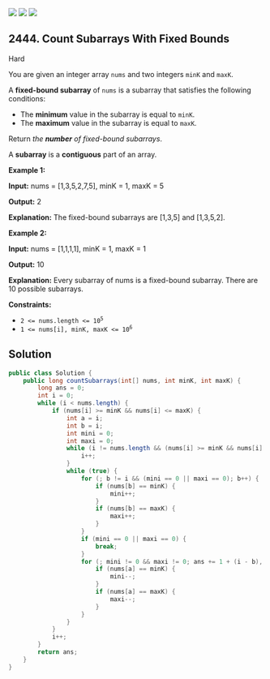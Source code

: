 [![](https://img.shields.io/github/stars/javadev/LeetCode-in-Java?label=Stars&style=flat-square)](https://github.com/javadev/LeetCode-in-Java)
[![](https://img.shields.io/github/forks/javadev/LeetCode-in-Java?label=Fork%20me%20on%20GitHub%20&style=flat-square)](https://github.com/javadev/LeetCode-in-Java/fork)
[![](https://img.shields.io/badge/-LeetCode%20in%20Kotlin-blue?style=flat-square)](https://github.com/javadev/LeetCode-in-Kotlin)

## 2444\. Count Subarrays With Fixed Bounds

Hard

You are given an integer array `nums` and two integers `minK` and `maxK`.

A **fixed-bound subarray** of `nums` is a subarray that satisfies the following conditions:

*   The **minimum** value in the subarray is equal to `minK`.
*   The **maximum** value in the subarray is equal to `maxK`.

Return _the **number** of fixed-bound subarrays_.

A **subarray** is a **contiguous** part of an array.

**Example 1:**

**Input:** nums = [1,3,5,2,7,5], minK = 1, maxK = 5

**Output:** 2

**Explanation:** The fixed-bound subarrays are [1,3,5] and [1,3,5,2].

**Example 2:**

**Input:** nums = [1,1,1,1], minK = 1, maxK = 1

**Output:** 10

**Explanation:** Every subarray of nums is a fixed-bound subarray. There are 10 possible subarrays.

**Constraints:**

*   <code>2 <= nums.length <= 10<sup>5</sup></code>
*   <code>1 <= nums[i], minK, maxK <= 10<sup>6</sup></code>

## Solution

```java
public class Solution {
    public long countSubarrays(int[] nums, int minK, int maxK) {
        long ans = 0;
        int i = 0;
        while (i < nums.length) {
            if (nums[i] >= minK && nums[i] <= maxK) {
                int a = i;
                int b = i;
                int mini = 0;
                int maxi = 0;
                while (i != nums.length && (nums[i] >= minK && nums[i] <= maxK)) {
                    i++;
                }
                while (true) {
                    for (; b != i && (mini == 0 || maxi == 0); b++) {
                        if (nums[b] == minK) {
                            mini++;
                        }
                        if (nums[b] == maxK) {
                            maxi++;
                        }
                    }
                    if (mini == 0 || maxi == 0) {
                        break;
                    }
                    for (; mini != 0 && maxi != 0; ans += 1 + (i - b), a++) {
                        if (nums[a] == minK) {
                            mini--;
                        }
                        if (nums[a] == maxK) {
                            maxi--;
                        }
                    }
                }
            }
            i++;
        }
        return ans;
    }
}
```
